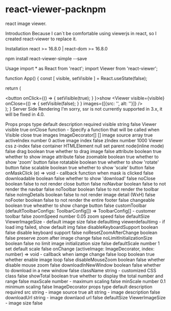 # react-viewer-packnpm
react image viewer.

Introduction
Because I can`t be comfortable using viewerjs in react, so I created react-viewer to replace it.

Installation
react >= 16.8.0 | react-dom >= 16.8.0

npm install react-viewer-simple --save


Usage
import * as React from 'react';
import Viewer from 'react-viewer';
 
function App() {
  const [ visible, setVisible ] = React.useState(false);
 
  return (
    <div>
      <button onClick={() => { setVisible(true); } }>show</button>
      <Viewer
      visible={visible}
      onClose={() => { setVisible(false); } }
      images={[{src: '', alt: ''}]}
      />
    </div>
  );
}
Server Side Rendering
I'm sorry, ssr is not currently supported in 3.x, it will be fixed in 4.0.

Props
props	type	default	description	required
visible	string	false	Viewer visible	true
onClose	function	-	Specify a function that will be called when Visible close	true
images	ImageDecorator[]	[]	image source array	true
activeIndex	number	0	active image index	false
zIndex	number	1000	Viewer css z-index	false
container	HTMLElement	null	set parent node(inline mode)	false
drag	boolean	true	whether to drag image	false
attribute	boolean	true	whether to show image attribute	false
zoomable	boolean	true	whether to show 'zoom' button	false
rotatable	boolean	true	whether to show 'rotate' button	false
scalable	boolean	true	whether to show 'scale' button	false
onMaskClick	(e) => void	-	callback function when mask is clicked	false
downloadable	boolean	false	whether to show 'download'	false
noClose	boolean	false	to not render close button	false
noNavbar	boolean	false	to not render the navbar	false
noToolbar	boolean	false	to not render the toolbar	false
noImgDetails	boolean	false	to not render image detail (WxH)	false
noFooter	boolean	false	to not render the entire footer	false
changeable	boolean	true	wheather to show change button	false
customToolbar	(defaultToolbarConfigs: ToolbarConfig[]) => ToolbarConfig[]	-	customer toolbar	false
zoomSpeed	number	0.05	zoom speed	false
defaultSize	ViewerImageSize	-	default image size	false
defaultImg	viewerdefaultimg	-	if load img failed, show default img	false
disableKeyboardSupport	boolean	false	disable keyboard support	false
noResetZoomAfterChange	boolean	false	preserve zoom after image change	false
noLimitInitializationSize	boolean	false	no limit image initialization size	false
defaultScale	number	1	set default scale	false
onChange	(activeImage: ImageDecorator, index: number) => void	-	callback when iamge change	false
loop	boolean	true	whether enable image loop	false
disableMouseZoom	boolean	false	whether disable mouse zoom	false
downloadInNewWindow	boolean	false	whether to download in a new window	false
className	string	-	customized CSS class	false
showTotal	boolean	true	whether to display the total number and range	false
maxScale	number	-	maximum scaling	false
minScale	number	0.1	minimum scaling	false
ImageDecorator
props	type	default	description	required
src	string	-	image source	true
alt	string	-	image description	false
downloadUrl	string	-	image downlaod url	false
defaultSize	ViewerImageSize	-	image size	false
